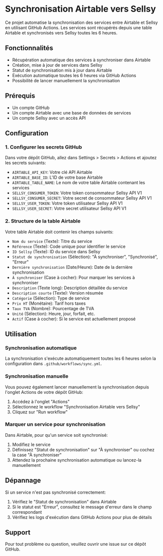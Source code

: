 # Synchronisation Airtable vers Sellsy

Ce projet automatise la synchronisation des services entre Airtable et Sellsy en utilisant GitHub Actions. Les services sont récupérés depuis une table Airtable et synchronisés vers Sellsy toutes les 6 heures.

## Fonctionnalités

- Récupération automatique des services à synchroniser dans Airtable
- Création, mise à jour de services dans Sellsy
- Statut de synchronisation mis à jour dans Airtable
- Exécution automatique toutes les 6 heures via GitHub Actions
- Possibilité de lancer manuellement la synchronisation

## Prérequis

- Un compte GitHub
- Un compte Airtable avec une base de données de services
- Un compte Sellsy avec un accès API

## Configuration

### 1. Configurer les secrets GitHub

Dans votre dépôt GitHub, allez dans Settings > Secrets > Actions et ajoutez les secrets suivants:

- `AIRTABLE_API_KEY`: Votre clé API Airtable
- `AIRTABLE_BASE_ID`: L'ID de votre base Airtable
- `AIRTABLE_TABLE_NAME`: Le nom de votre table Airtable contenant les services
- `SELLSY_CONSUMER_TOKEN`: Votre token consommateur Sellsy API V1
- `SELLSY_CONSUMER_SECRET`: Votre secret de consommateur Sellsy API V1
- `SELLSY_USER_TOKEN`: Votre token utilisateur Sellsy API V1
- `SELLSY_USER_SECRET`: Votre secret utilisateur Sellsy API V1

### 2. Structure de la table Airtable

Votre table Airtable doit contenir les champs suivants:

- `Nom du service` (Texte): Titre du service
- `Référence` (Texte): Code unique pour identifier le service
- `ID Sellsy` (Texte): ID du service dans Sellsy
- `Statut de synchronisation` (Sélection): "À synchroniser", "Synchronisé", "Erreur"
- `Dernière synchronisation` (Date/Heure): Date de la dernière synchronisation
- `À synchroniser` (Case à cocher): Pour marquer les services à synchroniser
- `Description` (Texte long): Description détaillée du service
- `Description courte` (Texte): Version résumée
- `Catégorie` (Sélection): Type de service
- `Prix HT` (Monétaire): Tarif hors taxes
- `Taux TVA` (Nombre): Pourcentage de TVA
- `Unité` (Sélection): Heure, jour, forfait, etc.
- `Actif` (Case à cocher): Si le service est actuellement proposé

## Utilisation

### Synchronisation automatique

La synchronisation s'exécute automatiquement toutes les 6 heures selon la configuration dans `.github/workflows/sync.yml`.

### Synchronisation manuelle

Vous pouvez également lancer manuellement la synchronisation depuis l'onglet Actions de votre dépôt GitHub:

1. Accédez à l'onglet "Actions"
2. Sélectionnez le workflow "Synchronisation Airtable vers Sellsy"
3. Cliquez sur "Run workflow"

### Marquer un service pour synchronisation

Dans Airtable, pour qu'un service soit synchronisé:
1. Modifiez le service
2. Définissez "Statut de synchronisation" sur "À synchroniser" ou cochez la case "À synchroniser"
3. Attendez la prochaine synchronisation automatique ou lancez-la manuellement

## Dépannage

Si un service n'est pas synchronisé correctement:

1. Vérifiez le "Statut de synchronisation" dans Airtable
2. Si le statut est "Erreur", consultez le message d'erreur dans le champ correspondant
3. Vérifiez les logs d'exécution dans GitHub Actions pour plus de détails

## Support

Pour tout problème ou question, veuillez ouvrir une issue sur ce dépôt GitHub.
